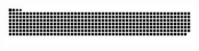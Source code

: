<img src="https://raw.githubusercontent.com/devpachekun/devpachekun/output/snake.svg" alt="Snake animation" />

